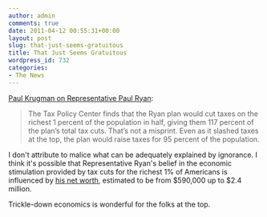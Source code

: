 ```yaml
---
author: admin
comments: true
date: 2011-04-12 00:55:31+00:00
layout: post
slug: that-just-seems-gratuitous
title: That Just Seems Gratuitous
wordpress_id: 732
categories:
- The News
---
```


[Paul Krugman on Representative Paul Ryan](http://www.nytimes.com/2010/08/06/opinion/06krugman.html?_r=2):

> The Tax Policy Center finds that the Ryan plan would cut taxes on the richest 1 percent of the population in half, giving them 117 percent of the plan’s total tax cuts. That’s not a misprint. Even as it slashed taxes at the top, the plan would raise taxes for 95 percent of the population.

I don't attribute to malice what can be adequately explained by ignorance. I think it's possible that Representative Ryan's belief in the economic stimulation provided by tax cuts for the richest 1% of Americans is influenced by [his net worth](http://www.opensecrets.org/politicians/otherdata.php?cycle=2010&cid=N00004357&type=I), estimated to be from $590,000 up to $2.4 million.

Trickle-down economics is wonderful for the folks at the top.
